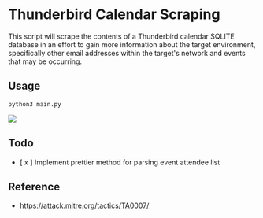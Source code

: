 # Thunderbird Calendar Scraping

This script will scrape the contents of a Thunderbird calendar SQLITE database in an effort to gain more information about the target environment, specifically other email addresses within the target's network and events that may be occurring.

## Usage

`python3 main.py`

![](https://i.ibb.co/m6cHPJR/2025-01-18-12-49.png)

## Todo

- [ x ] Implement prettier method for parsing event attendee list

## Reference

* https://attack.mitre.org/tactics/TA0007/
